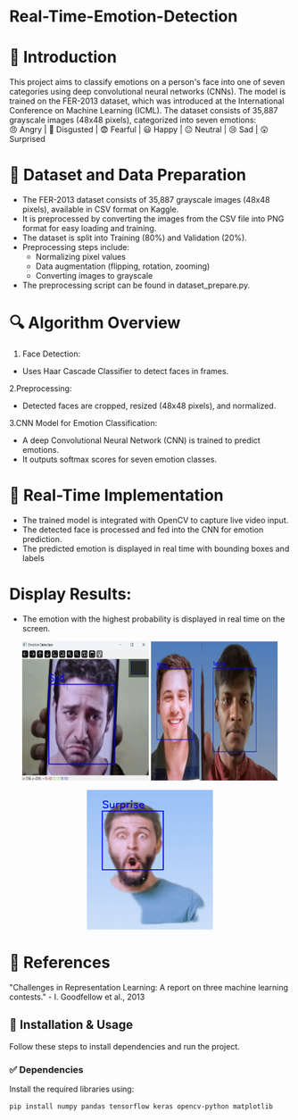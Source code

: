 # Real-Time-Emotion-Detection

# 📌 Introduction 
This project aims to classify emotions on a person's face into one of seven categories using deep convolutional neural networks (CNNs). The model is trained on the FER-2013 dataset, which was introduced at the International Conference on Machine Learning (ICML). The dataset consists of 35,887 grayscale images (48x48 pixels), categorized into seven emotions:</br>
      😠 Angry | 🤢 Disgusted | 😨 Fearful | 😃 Happy | 😐 Neutral | 😢 Sad | 😲 Surprised


# 📌 Dataset and Data Preparation

- The FER-2013 dataset consists of 35,887 grayscale images (48x48 pixels), available in CSV format on Kaggle.
- It is preprocessed by converting the images from the CSV file into PNG format for easy loading and training.
- The dataset is split into Training (80%) and Validation (20%).
- Preprocessing steps include:
  - Normalizing pixel values
  - Data augmentation (flipping, rotation, zooming)
  - Converting images to grayscale
- The preprocessing script can be found in dataset_prepare.py.


# 🔍 Algorithm Overview
1. Face Detection: 

  - Uses Haar Cascade Classifier to detect faces in frames.

2.Preprocessing:

  - Detected faces are cropped, resized (48x48 pixels), and normalized.

3.CNN Model for Emotion Classification:

  - A deep Convolutional Neural Network (CNN) is trained to predict emotions. </br>                     
  - It outputs softmax scores for seven emotion classes.

# 📌 Real-Time Implementation
- The trained model is integrated with OpenCV to capture live video input.
- The detected face is processed and fed into the CNN for emotion prediction.
- The predicted emotion is displayed in real time with bounding boxes and labels

# Display Results:

  - The emotion with the highest probability is displayed in real time on the screen.
<p align="center">
  <img src="results.jpeg" alt="Results" width="45%" height="250px"/>
  <img src="result1.jpeg" alt="Result1" width="45%" height="250px"/>
</p>
<p align="center">
  <img src="result3.jpeg" alt="Result3" width="45%" height="250px"/>
</p>


# 🔗  References

"Challenges in Representation Learning: A report on three machine learning contests." - I. Goodfellow et al., 2013
## 📌 Installation & Usage  

Follow these steps to install dependencies and run the project.  

### ✅ Dependencies  
Install the required libraries using:  

```bash
pip install numpy pandas tensorflow keras opencv-python matplotlib
